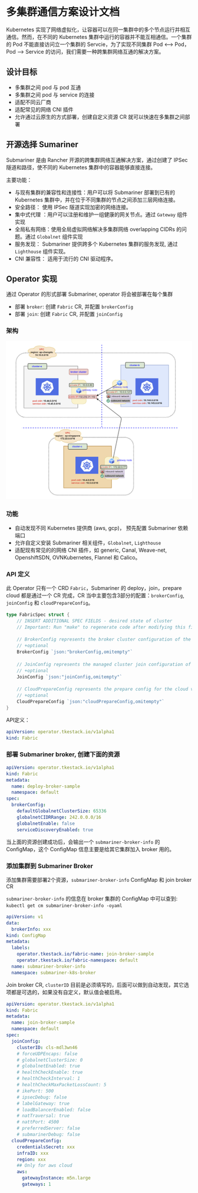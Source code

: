# 多集群通信方案设计文档

Kubernetes 实现了网络虚拟化，让容器可以在同一集群中的多个节点运行并相互通信。然而，在不同的 Kubernetes 集群中运行的容器并不能互相通信。一个集群的 Pod 不能直接访问立一个集群的 Servcie，为了实现不同集群 Pod <--> Pod， Pod --> Service 的访问，我们需要一种跨集群网络互通的解决方案。

## 设计目标

- 多集群之间 pod 与 pod 互通
- 多集群之间 pod 与 service 的连接
- 适配不同云厂商
- 适配常见的网络 CNI 插件
- 允许通过云原生的方式部署，创建自定义资源 CR 就可以快速在多集群之间部署

## 开源选择 Sumariner

Submariner 是由 Rancher 开源的跨集群网络互通解决方案，通过创建了 IPSec 隧道和路径，使不同的 Kubernetes 集群中的容器能够直接连接。

主要功能：

- 与现有集群的兼容性和连接性：用户可以将 Submariner 部署到已有的 Kubernetes 集群中，并在位于不同集群的节点之间添加三层网络连接。
- 安全路径： 使用 IPSec 隧道实现加密的网络连接。
- 集中式代理 ：用户可以注册和维护一组健康的网关节点。通过 `Gateway` 组件实现
- 全局私有网络：使用全局虚拟网络解决多集群网络 overlapping CIDRs 的问题。通过 `Globalnet` 组件实现
- 服务发现： Submariner 提供跨多个 Kubernetes 集群的服务发现, 通过 `Lighthouse` 组件实现。
- CNI 兼容性： 适用于流行的 CNI 驱动程序。

## Operator 实现

通过 Operator 的形式部署 Submariner, operator 将会被部署在每个集群

- 部署 `broker`: 创建 `Fabric` CR, 并配置 `brokerConfig`
- 部署 `join`: 创建 `Fabric` CR, 并配置 `joinConfig`

### 架构

<div align="center">
    <img src="./icons/submariner-arch.png">
</div>

### 功能

- 自动发现不同 Kubernetes 提供商 (aws, gcp)， 预先配置 Submariner 依赖端口
- 允许自定义安装 Submariner 相关组件，`Globalnet`, `Lighthouse`
- 适配现有常见的的网络 CNI 插件，如 generic, Canal, Weave-net, OpenshiftSDN, OVNKubernetes, Flannel 和 Calico。

### API 定义

此 Operator 只有一个 CRD `Fabric`，Submariner 的 deploy，join，prepare cloud 都是通过一个 CR 完成，CR 当中主要包含3部分的配置：`brokerConfig`, `joinConfig` 和 `cloudPrepareConfig`。

```go
type FabricSpec struct {
	// INSERT ADDITIONAL SPEC FIELDS - desired state of cluster
	// Important: Run "make" to regenerate code after modifying this file

	// BrokerConfig represents the broker cluster configuration of the Submariner.
	// +optional
	BrokerConfig `json:"brokerConfig,omitempty"`

	// JoinConfig represents the managed cluster join configuration of the Submariner.
	// +optional
	JoinConfig `json:"joinConfig,omitempty"`

	// CloudPrepareConfig represents the prepare config for the cloud vendor.
	// +optional
	CloudPrepareConfig `json:"cloudPrepareConfig,omitempty"`
}
```

API定义：
```yaml
apiVersion: operator.tkestack.io/v1alpha1
kind: Fabric
```

### 部署 Submariner broker, 创建下面的资源

```yaml
apiVersion: operator.tkestack.io/v1alpha1
kind: Fabric
metadata:
  name: deploy-broker-sample
  namespace: default
spec:
  brokerConfig:
    defaultGlobalnetClusterSize: 65336
    globalnetCIDRRange: 242.0.0.0/16
    globalnetEnable: false
    serviceDiscoveryEnabled: true
```

当上面的资源创建成功后，会输出一个 `submariner-broker-info` 的 ConfigMap，这个 ConfigMap 信息主要是给其它集群加入 broker 用的。

### 添加集群到 Submariner Broker

添加集群需要部署2个资源，`submariner-broker-info` ConfigMap 和 join broker CR

`submariner-broker-info` 的信息在 broker 集群的 ConfigMap 中可以查到: `kubectl get cm submariner-broker-info -oyaml`

```yaml
apiVersion: v1
data:
  brokerInfo: xxx
kind: ConfigMap
metadata:
  labels:
    operator.tkestack.io/fabric-name: join-broker-sample
    operator.tkestack.io/fabric-namespace: default
  name: submariner-broker-info
  namespace: submariner-k8s-broker
```

Join broker CR, `clusterID` 目前是必须填写的，后面可以做到自动发现，其它选项都是可选的，如果没有自定义，默认值会被启用。

```yaml
apiVersion: operator.tkestack.io/v1alpha1
kind: Fabric
metadata:
  name: join-broker-sample
  namespace: default
spec:
  joinConfig:
    clusterID: cls-mdl3wn46
    # forceUDPEncaps: false
    # globalnetClusterSize: 0
    # globalnetEnabled: true
    # healthCheckEnable: true
    # healthCheckInterval: 1
    # healthCheckMaxPacketLossCount: 5
    # ikePort: 500
    # ipsecDebug: false
    # labelGateway: true
    # loadBalancerEnabled: false
    # natTraversal: true
    # nattPort: 4500
    # preferredServer: false
    # submarinerDebug: false
  cloudPrepareConfig:
    credentialsSecret: xxx
    infraID: xxx
    region: xxx
    ## Only for aws cloud
    aws:
      gatewayInstance: m5n.large
      gateways: 1
```
